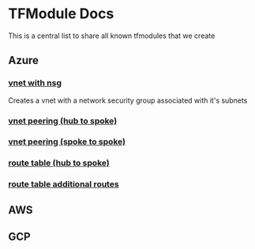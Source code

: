 # TFModule Docs

This is a central list to share all known tfmodules that we create

## Azure

### [vnet with nsg](https://github.com/UKHO/tfmodule-azure-vnet-with-nsg)

Creates a vnet with a network security group associated with it's subnets

### [vnet peering (hub to spoke)](https://github.com/UKHO/tfmodule-azure-vnet-peering-hub-to-spoke)

### [vnet peering (spoke to spoke)](https://github.com/UKHO/tfmodule-azure-vnet-peering-hub-to-spoke)

### [route table (hub to spoke)](https://github.com/UKHO/tfmodule-azure-routetable-hub-spoke)

### [route table additional routes](https://github.com/UKHO/tfmodule-azure-route-table-additional-routes)



## AWS

## GCP
